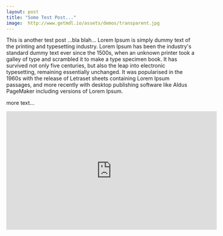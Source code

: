 ```yaml
---
layout: post
title: "Some Test Post..."
image:  http://www.getmdl.io/assets/demos/transparent.jpg
---
```

This is another test post ...bla blah...
Lorem Ipsum is simply dummy text of the printing and typesetting industry. Lorem Ipsum has been the industry's standard dummy text ever since the 1500s, when an unknown printer took a galley of type and scrambled it to make a type specimen book. It has survived not only five centuries, but also the leap into electronic typesetting, remaining essentially unchanged. It was popularised in the 1960s with the release of Letraset sheets containing Lorem Ipsum passages, and more recently with desktop publishing software like Aldus PageMaker including versions of Lorem Ipsum.

more text...
<iframe width="560" height="315" src="https://www.youtube.com/embed/0t_yL7tqg4Y" frameborder="0" allowfullscreen></iframe>
